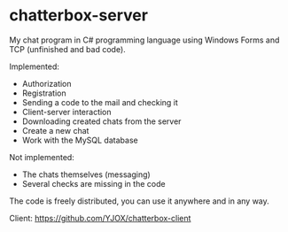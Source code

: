 # chatterbox-server
My chat program in C# programming language using Windows Forms and TCP (unfinished and bad code).

Implemented:
- Authorization
- Registration
- Sending a code to the mail and checking it
- Client-server interaction
- Downloading created chats from the server
- Create a new chat
- Work with the MySQL database

Not implemented:
- The chats themselves (messaging)
- Several checks are missing in the code

The code is freely distributed, you can use it anywhere and in any way.

Client: https://github.com/YJOX/chatterbox-client
